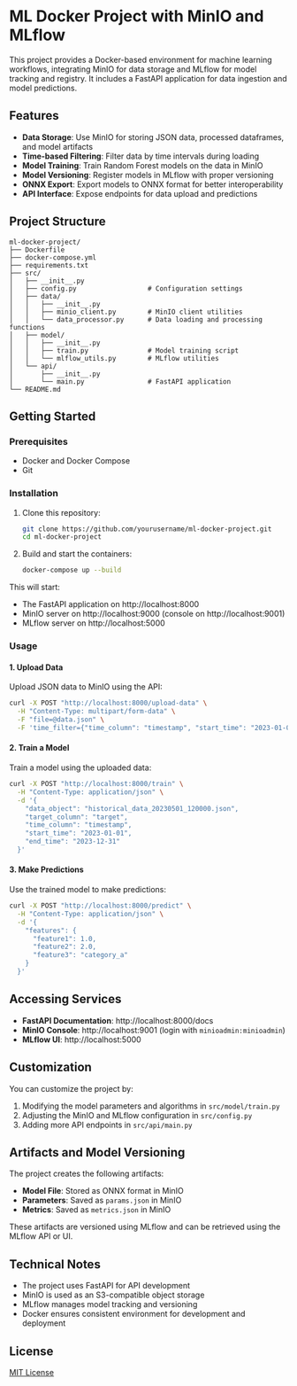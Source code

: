 # ML Docker Project with MinIO and MLflow

This project provides a Docker-based environment for machine learning workflows, integrating MinIO for data storage and MLflow for model tracking and registry. It includes a FastAPI application for data ingestion and model predictions.

## Features

- **Data Storage**: Use MinIO for storing JSON data, processed dataframes, and model artifacts
- **Time-based Filtering**: Filter data by time intervals during loading
- **Model Training**: Train Random Forest models on the data in MinIO
- **Model Versioning**: Register models in MLflow with proper versioning
- **ONNX Export**: Export models to ONNX format for better interoperability
- **API Interface**: Expose endpoints for data upload and predictions

## Project Structure

```
ml-docker-project/
├── Dockerfile
├── docker-compose.yml
├── requirements.txt
├── src/
│   ├── __init__.py
│   ├── config.py                  # Configuration settings
│   ├── data/
│   │   ├── __init__.py
│   │   ├── minio_client.py        # MinIO client utilities
│   │   └── data_processor.py      # Data loading and processing functions
│   ├── model/
│   │   ├── __init__.py
│   │   ├── train.py               # Model training script
│   │   └── mlflow_utils.py        # MLflow utilities
│   └── api/
│       ├── __init__.py
│       └── main.py                # FastAPI application
└── README.md
```

## Getting Started

### Prerequisites

- Docker and Docker Compose
- Git

### Installation

1. Clone this repository:
   ```bash
   git clone https://github.com/yourusername/ml-docker-project.git
   cd ml-docker-project
   ```

2. Build and start the containers:
   ```bash
   docker-compose up --build
   ```

This will start:
- The FastAPI application on http://localhost:8000
- MinIO server on http://localhost:9000 (console on http://localhost:9001)
- MLflow server on http://localhost:5000

### Usage

#### 1. Upload Data

Upload JSON data to MinIO using the API:

```bash
curl -X POST "http://localhost:8000/upload-data" \
  -H "Content-Type: multipart/form-data" \
  -F "file=@data.json" \
  -F 'time_filter={"time_column": "timestamp", "start_time": "2023-01-01", "end_time": "2023-12-31"}'
```

#### 2. Train a Model

Train a model using the uploaded data:

```bash
curl -X POST "http://localhost:8000/train" \
  -H "Content-Type: application/json" \
  -d '{
    "data_object": "historical_data_20230501_120000.json",
    "target_column": "target",
    "time_column": "timestamp",
    "start_time": "2023-01-01",
    "end_time": "2023-12-31"
  }'
```

#### 3. Make Predictions

Use the trained model to make predictions:

```bash
curl -X POST "http://localhost:8000/predict" \
  -H "Content-Type: application/json" \
  -d '{
    "features": {
      "feature1": 1.0,
      "feature2": 2.0,
      "feature3": "category_a"
    }
  }'
```

## Accessing Services

- **FastAPI Documentation**: http://localhost:8000/docs
- **MinIO Console**: http://localhost:9001 (login with `minioadmin:minioadmin`)
- **MLflow UI**: http://localhost:5000

## Customization

You can customize the project by:

1. Modifying the model parameters and algorithms in `src/model/train.py`
2. Adjusting the MinIO and MLflow configuration in `src/config.py`
3. Adding more API endpoints in `src/api/main.py`

## Artifacts and Model Versioning

The project creates the following artifacts:

- **Model File**: Stored as ONNX format in MinIO
- **Parameters**: Saved as `params.json` in MinIO
- **Metrics**: Saved as `metrics.json` in MinIO

These artifacts are versioned using MLflow and can be retrieved using the MLflow API or UI.

## Technical Notes

- The project uses FastAPI for API development
- MinIO is used as an S3-compatible object storage
- MLflow manages model tracking and versioning
- Docker ensures consistent environment for development and deployment

## License

[MIT License](LICENSE)